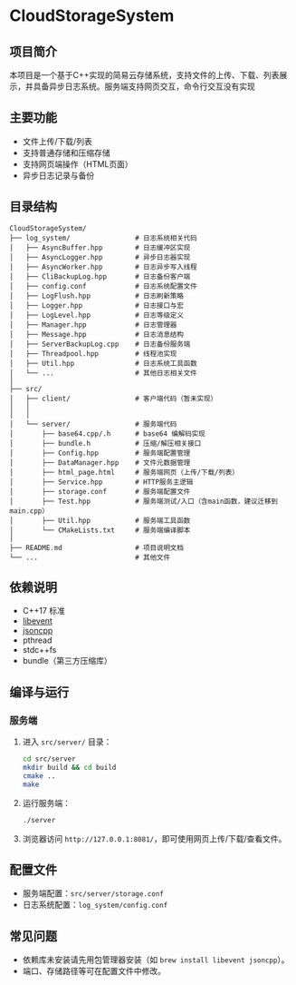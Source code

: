 # CloudStorageSystem

## 项目简介
本项目是一个基于C++实现的简易云存储系统，支持文件的上传、下载、列表展示，并具备异步日志系统。服务端支持网页交互，命令行交互没有实现

## 主要功能
- 文件上传/下载/列表
- 支持普通存储和压缩存储
- 支持网页端操作（HTML页面）
- 异步日志记录与备份

## 目录结构
```
CloudStorageSystem/
├── log_system/                # 日志系统相关代码
│   ├── AsyncBuffer.hpp        # 日志缓冲区实现
│   ├── AsyncLogger.hpp        # 异步日志器实现
│   ├── AsyncWorker.hpp        # 日志异步写入线程
│   ├── CliBackupLog.hpp       # 日志备份客户端
│   ├── config.conf            # 日志系统配置文件
│   ├── LogFlush.hpp           # 日志刷新策略
│   ├── Logger.hpp             # 日志接口与宏
│   ├── LogLevel.hpp           # 日志等级定义
│   ├── Manager.hpp            # 日志管理器
│   ├── Message.hpp            # 日志消息结构
│   ├── ServerBackupLog.cpp    # 日志备份服务端
│   ├── Threadpool.hpp         # 线程池实现
│   ├── Util.hpp               # 日志系统工具函数
│   └── ...                    # 其他日志相关文件
│
├── src/
│   ├── client/                # 客户端代码（暂未实现）
│   │   
│   │
│   └── server/                # 服务端代码
│       ├── base64.cpp/.h      # base64 编解码实现
│       ├── bundle.h           # 压缩/解压相关接口
│       ├── Config.hpp         # 服务端配置管理
│       ├── DataManager.hpp    # 文件元数据管理
│       ├── html_page.html     # 服务端网页（上传/下载/列表）
│       ├── Service.hpp        # HTTP服务主逻辑
│       ├── storage.conf       # 服务端配置文件
│       ├── Test.hpp           # 服务端测试/入口（含main函数，建议迁移到main.cpp）
│       ├── Util.hpp           # 服务端工具函数
│       └── CMakeLists.txt     # 服务端编译脚本
│
├── README.md                  # 项目说明文档
└── ...                        # 其他文件
```

## 依赖说明
- C++17 标准
- [libevent](http://libevent.org/)
- [jsoncpp](https://github.com/open-source-parsers/jsoncpp)
- pthread
- stdc++fs
- bundle（第三方压缩库）

## 编译与运行

### 服务端
1. 进入 `src/server/` 目录：
   ```sh
   cd src/server
   mkdir build && cd build
   cmake ..
   make
   ```
2. 运行服务端：
   ```sh
   ./server
   ```
3. 浏览器访问 `http://127.0.0.1:8081/`，即可使用网页上传/下载/查看文件。



## 配置文件
- 服务端配置：`src/server/storage.conf`
- 日志系统配置：`log_system/config.conf`

## 常见问题
- 依赖库未安装请先用包管理器安装（如 `brew install libevent jsoncpp`）。
- 端口、存储路径等可在配置文件中修改。

